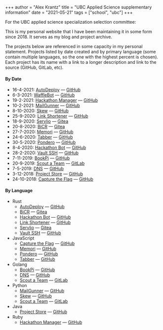 +++
author = "Alex Krantz"
title = "UBC Applied Science supplementary information"
date = "2021-05-21"
tags = ["school", "ubc"]
+++

For the UBC applied science specialization selection committee:

This is my personal website that I have been maintaining it in some form since 2018.
It serves as my blog and project archive.

The projects below are referenced in some capacity in my personal statement.
Projects listed by date created and by primary language (some contain multiple languages, so the one with the highest percent is chosen).
Each project has its name with a link to a longer description and link to the source (GitHub, GitLab, etc).

#### By Date

- 16-4-2021: [AutoDeploy](/projects/autodeploy/) — [GitHub](https://github.com/WaffleHacks/autodeploy)
- 6-3-2021: [WaffleBot](/projects/wafflebot/) — [GitHub](https://github.com/WaffleHacks/wafflebot)
- 19-2-2021: [Hackathon Manager](/projects/hackathon-manager/) — [GitHub](https://github.com/WaffleHacks/hackathon-manager)
- 10-2-2021: [MailGunner](/projects/mailgunner/) — [GitHub](https://github.com/WaffleHacks/mailgunner)
- 8-10-2020: [Skew](/projects/skew/) — [GitHub](https://github.com/akrantz01/skew) 
- 25-9-2020: [Link Shortener](/projects/link-shortener/) — [GitHub](https://github.com/akrantz01/link-shortener) 
- 18-9-2020: [Servlio](/projects/servlio/) — [Gitea](https://code.krantz.dev/servlio)
- 20-8-2020: [BiCR](/projects/bicr/) — [Gitea](https://code.krantz.dev/servlio/bicr)
- 27-7-2020: [Memori](/projects/memori/) — [GitHub](https://github.com/akrantz01/cssi-memori)
- 24-6-2020: [Tabber](/projects/tabber/) — [GitHub](https://github.com/akrantz01/tabber)
- 30-5-2020: [Pondero](/projects/pondero/) — [GitHub](https://github.com/akrantz01/covid19-spaceapps) 
- 8-4-2020: [Hackathon Bot](/projects/hackathon-bot/) — [GitHub](https://github.com/akrantz01/hackathon-bot)
- 28-2-2020: [Vault SSH](/projects/vssh/) — [GitHub](https://github.com/akrantz01/vssh)
- 7-11-2019: [BookPi](/projects/bookpi/) — [GitHub](https://github.com/akrantz01/bookpi)
- 20-9-2019: [Scout a Team](/projects/scout-a-team/) — [GitLab](https://gitlab.com/scout-a-team)
- 7-5-2019: [DNS](/projects/custom-dns/) — [GitHub](https://github.com/akrantz01/dns)
- 3-12-2018: [Project Store](/projects/project-store/) — [GitHub](https://github.com/akrantz01/project-store)
- 24-10-2018: [Capture the Flag](/projects/capture-the-flag/) — [GitHub](https://github.com/akrantz01/capture-the-flag)


#### By Language

- Rust
  - [AutoDeploy](/projects/autodeploy/) — [GitHub](https://github.com/WaffleHacks/autodeploy)
  - [BiCR](/projects/bicr/) — [Gitea](https://code.krantz.dev/servlio/bicr)
  - [Hackathon Bot](/projects/hackathon-bot/) — [GitHub](https://github.com/akrantz01/hackathon-bot)
  - [Link Shortener](/projects/link-shortener/) — [GitHub](https://github.com/akrantz01/link-shortener)
  - [Servlio](/projects/servlio/) — [Gitea](https://code.krantz.dev/servlio)
  - [Vault SSH](/projects/vssh/) — [GitHub](https://github.com/akrantz01/vssh)
- JavaScript
  - [Capture the Flag](/projects/capture-the-flag/) — [GitHub](https://github.com/akrantz01/capture-the-flag)
  - [Memori](/projects/memori/) — [GitHub](https://github.com/akrantz01/cssi-memori)
  - [Pondero](/projects/pondero/) — [GitHub](https://github.com/akrantz01/covid19-spaceapps)
  - [Tabber](/projects/tabber/) — [GitHub](https://github.com/akrantz01/tabber)
- Golang
  - [BookPi](/projects/bookpi/) — [GitHub](https://github.com/akrantz01/bookpi)
  - [DNS](/projects/custom-dns/) — [GitHub](https://github.com/akrantz01/dns)
  - [Scout a Team](/projects/scout-a-team/) — [GitLab](https://gitlab.com/scout-a-team)
- Python
  - [MailGunner](/projects/mailgunner/) — [GitHub](https://github.com/WaffleHacks/mailgunner)
  - [Skew](/projects/skew/) — [GitHub](https://github.com/akrantz01/skew)
  - [Scout a Team](/projects/scout-a-team/) — [GitLab](https://gitlab.com/scout-a-team)
- Java
  - [Project Store](/projects/project-store/) — [GitHub](https://github.com/akrantz01/project-store)
- Ruby
  - [Hackathon Manager](/projects/hackathon-manager/) — [GitHub](https://github.com/WaffleHacks/hackathon-manager)
